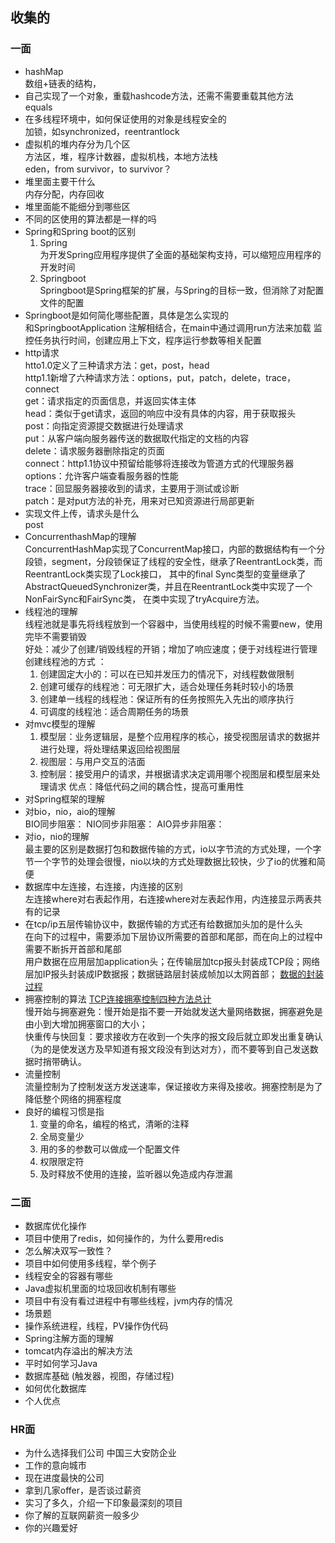 ## 收集的
### 一面
- hashMap  
数组+链表的结构，
- 自己实现了一个对象，重载hashcode方法，还需不需要重载其他方法    
equals
- 在多线程环境中，如何保证使用的对象是线程安全的  
加锁，如synchronized，reentrantlock
- 虚拟机的堆内存分为几个区  
方法区，堆，程序计数器，虚拟机栈，本地方法栈  
eden，from survivor，to survivor？
- 堆里面主要干什么  
内存分配，内存回收  
- 堆里面能不能细分到哪些区
- 不同的区使用的算法都是一样的吗
- Spring和Spring boot的区别  
  1. Spring  
  为开发Spring应用程序提供了全面的基础架构支持，可以缩短应用程序的开发时间
  2. Springboot  
  Springboot是Spring框架的扩展，与Spring的目标一致，但消除了对配置文件的配置
- Springboot是如何简化哪些配置，具体是怎么实现的  
和SpringbootApplication 注解相结合，在main中通过调用run方法来加载 监控任务执行时间，创建应用上下文，程序运行参数等相关配置
- http请求  
htto1.0定义了三种请求方法：get，post，head  
http1.1新增了六种请求方法：options，put，patch，delete，trace，connect  
get：请求指定的页面信息，并返回实体主体  
head：类似于get请求，返回的响应中没有具体的内容，用于获取报头  
post：向指定资源提交数据进行处理请求  
put：从客户端向服务器传送的数据取代指定的文档的内容  
delete：请求服务器删除指定的页面  
connect：http1.1协议中预留给能够将连接改为管道方式的代理服务器  
options：允许客户端查看服务器的性能  
trace：回显服务器接收到的请求，主要用于测试或诊断  
patch：是对put方法的补充，用来对已知资源进行局部更新  
- 实现文件上传，请求头是什么  
post
- ConcurrenthashMap的理解  
ConcurrentHashMap实现了ConcurrentMap接口，内部的数据结构有一个分段锁，segment，分段锁保证了线程的安全性，继承了ReentrantLock类，而ReentrantLock类实现了Lock接口，
其中的final Sync类型的变量继承了AbstractQueuedSynchronizer类，并且在ReentrantLock类中实现了一个NonFairSync和FairSync类，
在类中实现了tryAcquire方法。
- 线程池的理解  
线程池就是事先将线程放到一个容器中，当使用线程的时候不需要new，使用完毕不需要销毁  
好处：减少了创建/销毁线程的开销；增加了响应速度；便于对线程进行管理  
创建线程池的方式 ：  
  1. 创建固定大小的：可以在已知并发压力的情况下，对线程数做限制
  2. 创建可缓存的线程池：可无限扩大，适合处理任务耗时较小的场景
  3. 创建单一线程的线程池：保证所有的任务按照先入先出的顺序执行
  4. 可调度的线程池：适合周期任务的场景
- 对mvc模型的理解  
  1. 模型层：业务逻辑层，是整个应用程序的核心，接受视图层请求的数据并进行处理，将处理结果返回给视图层
  2. 视图层：与用户交互的洁面
  3. 控制层：接受用户的请求，并根据请求决定调用哪个视图层和模型层来处理请求
  优点：降低代码之间的耦合性，提高可重用性
- 对Spring框架的理解
- 对bio，nio，aio的理解  
BIO同步阻塞：
NIO同步非阻塞：
AIO异步非阻塞：
- 对io，nio的理解  
最主要的区别是数据打包和数据传输的方式，io以字节流的方式处理，一个字节一个字节的处理会很慢，nio以块的方式处理数据比较快，少了io的优雅和简便
- 数据库中左连接，右连接，内连接的区别  
左连接where对右表起作用，右连接where对左表起作用，内连接显示两表共有的记录
- 在tcp/ip五层传输协议中，数据传输的方式还有给数据加头加的是什么头  
在向下的过程中，需要添加下层协议所需要的首部和尾部，而在向上的过程中需要不断拆开首部和尾部  
用户数据在应用层加application头；在传输层加tcp报头封装成TCP段；网络层加IP报头封装成IP数据报；数据链路层封装成帧加以太网首部；
[数据的封装过程](https://gss0.bdstatic.com/-4o3dSag_xI4khGkpoWK1HF6hhy/baike/c0%3Dbaike92%2C5%2C5%2C92%2C30/sign=0a663605dc09b3deffb2ec3aadd607e4/b151f8198618367a869ceeb023738bd4b31ce542.jpg)
- 拥塞控制的算法 [TCP连接拥塞控制四种方法总计](https://blog.csdn.net/qq_26896213/article/details/84594060)  
慢开始与拥塞避免：慢开始是指不要一开始就发送大量网络数据，拥塞避免是由小到大增加拥塞窗口的大小；  
快重传与快回复：要求接收方在收到一个失序的报文段后就立即发出重复确认（为的是使发送方及早知道有报文段没有到达对方），而不要等到自己发送数据时捎带确认。
- 流量控制  
流量控制为了控制发送方发送速率，保证接收方来得及接收。拥塞控制是为了降低整个网络的拥塞程度
- 良好的编程习惯是指  
  1. 变量的命名，编程的格式，清晰的注释
  2. 全局变量少
  3. 用的多的参数可以做成一个配置文件
  4. 权限限定符
  5. 及时释放不使用的连接，监听器以免造成内存泄漏

### 二面
- 数据库优化操作
- 项目中使用了redis，如何操作的，为什么要用redis
- 怎么解决双写一致性？
- 项目中如何使用多线程，举个例子
- 线程安全的容器有哪些
- Java虚拟机里面的垃圾回收机制有哪些
- 项目中有没有看过进程中有哪些线程，jvm内存的情况
- 场景题
- 操作系统进程，线程，PV操作伪代码
- Spring注解方面的理解
- tomcat内存溢出的解决方法
- 平时如何学习Java
- 数据库基础 (触发器，视图，存储过程)
- 如何优化数据库
- 个人优点

### HR面
- 为什么选择我们公司  中国三大安防企业
- 工作的意向城市
- 现在进度最快的公司
- 拿到几家offer，是否谈过薪资
- 实习了多久，介绍一下印象最深刻的项目
- 你了解的互联网薪资一般多少
- 你的兴趣爱好
